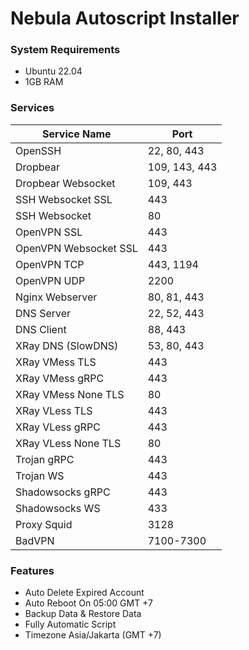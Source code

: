 # Nebula Autoscript Installer
### System Requirements
- Ubuntu 22.04
- 1GB RAM

### Services
|      Service Name      |      Port      |
|------------------------|----------------|
| OpenSSH                | 22, 80, 443    |
| Dropbear               | 109, 143, 443  |
| Dropbear Websocket     | 109, 443       |
| SSH Websocket SSL      | 443            |
| SSH Websocket          | 80             |
| OpenVPN SSL            | 443            |
| OpenVPN Websocket SSL  | 443            |
| OpenVPN TCP            | 443, 1194      |
| OpenVPN UDP            | 2200           |
| Nginx Webserver        | 80, 81, 443    |
| DNS Server             | 22, 52, 443    |
| DNS Client             | 88, 443        |
| XRay DNS (SlowDNS)     | 53, 80, 443    |
| XRay VMess TLS         | 443            |
| XRay VMess gRPC        | 443            |
| XRay VMess None TLS    | 80             |
| XRay VLess TLS         | 443            |
| XRay VLess gRPC        | 443            |
| XRay VLess None TLS    | 80             |
| Trojan gRPC            | 443            |
| Trojan WS              | 443            |
| Shadowsocks gRPC       | 443            |
| Shadowsocks WS         | 433            |
| Proxy Squid            | 3128           |
| BadVPN                 | 7100-7300      |

### Features
- Auto Delete Expired Account
- Auto Reboot On 05:00 GMT +7
- Backup Data & Restore Data
- Fully Automatic Script
- Timezone Asia/Jakarta (GMT +7)